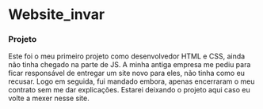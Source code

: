 # Website_invar

<h3>Projeto</h3>
<p>Este foi o meu primeiro projeto como desenvolvedor HTML e CSS, ainda não tinha chegado na parte de JS. 
A minha antiga empresa me pediu para ficar responsável de entregar um site novo para eles, não tinha como eu recusar.
Logo em seguida, fui mandado embora, apenas encerraram o meu contrato sem me dar explicações.
Estarei deixando o projeto aqui caso eu volte a mexer nesse site.
